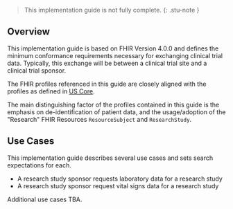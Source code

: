 > This implementation guide is not fully complete.
{: .stu-note }

## Overview
This implementation guide is based on FHIR Version 4.0.0 and defines the minimum conformance requirements necessary for exchanging clinical trial data. Typically, this exchange will be between a clinical trial site and a clinical trial sponsor.
  

The FHIR profiles referenced in this guide are closely aligned with the profiles as defined in [US Core](http://www.hl7.org/fhir/us/core/).

The main distinguishing factor of the profiles contained in this guide is the emphasis on de-identification of patient data, and the usage/adoption of the "Research" FHIR Resources 
``ResourceSubject`` and ``ResearchStudy``. 


## Use Cases
This implementation guide describes several use cases and sets search expectations for each.

- A research study sponsor requests laboratory data for a research study
- A research study sponsor request vital signs data for a research study

Additional use cases TBA.

